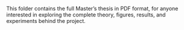 This folder contains the full Master’s thesis in PDF format, for anyone interested in exploring the complete theory, figures, results, and experiments behind the project.
